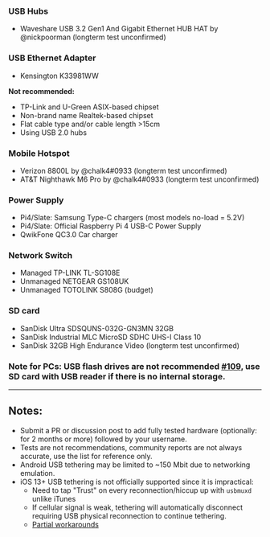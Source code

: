 ### USB Hubs
* Waveshare USB 3.2 Gen1 And Gigabit Ethernet HUB HAT by @nickpoorman (longterm test unconfirmed)

### USB Ethernet Adapter
* Kensington K33981WW
 
**Not recommended:**  
 
* TP-Link and U-Green ASIX-based chipset
* Non-brand name Realtek-based chipset 
* Flat cable type and/or cable length >15cm
* Using USB 2.0 hubs

### Mobile Hotspot
* Verizon 8800L by @chalk4#0933 (longterm test unconfirmed)
* AT&T Nighthawk M6 Pro by @chalk4#0933 (longterm test unconfirmed)

### Power Supply
* Pi4/Slate: Samsung Type-C chargers (most models no-load = 5.2V)
* Pi4/Slate: Official Raspberry Pi 4 USB-C Power Supply
* QwikFone QC3.0 Car charger

### Network Switch
* Managed TP-LINK TL-SG108E
* Unmanaged NETGEAR GS108UK
* Unmanaged TOTOLINK S808G (budget)
 
### SD card
* SanDisk Ultra SDSQUNS-032G-GN3MN 32GB
* SanDisk Industrial MLC MicroSD SDHC UHS-I Class 10
* SanDisk 32GB High Endurance Video (longterm test unconfirmed)

### Note for PCs: USB flash drives are not recommended [#109](https://github.com/SmoothWAN/SmoothWAN/discussions/109), use SD card with USB reader if there is no internal storage.

***

## Notes:
* Submit a PR or discussion post to add fully tested hardware (optionally: for 2 months or more) followed by your username.
* Tests are not recommendations, community reports are not always accurate, use the list for reference only.
* Android USB tethering may be limited to ~150 Mbit due to networking emulation.
* iOS 13+ USB tethering is not officially supported since it is impractical:
    - Need to tap "Trust" on every reconnection/hiccup up with `usbmuxd` unlike iTunes
    - If cellular signal is weak, tethering will automatically disconnect requiring USB physical reconnection to continue tethering.
    - [Partial workarounds](https://openwrt.org/docs/guide-user/network/wan/smartphone.usb.tethering#extras)
